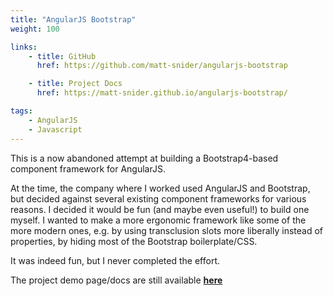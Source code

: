 ```yaml
---
title: "AngularJS Bootstrap"
weight: 100

links:
    - title: GitHub
      href: https://github.com/matt-snider/angularjs-bootstrap

    - title: Project Docs
      href: https://matt-snider.github.io/angularjs-bootstrap/

tags: 
    - AngularJS
    - Javascript
---
```


This is a now abandoned attempt at building a Bootstrap4-based component framework for AngularJS. 

At the time, the company where I worked used AngularJS and Bootstrap, but decided against several existing component frameworks for various reasons. I decided  it would be fun (and maybe even useful!) to build one myself. I wanted to make a more ergonomic framework like some of the more modern ones, e.g. by using transclusion slots more liberally instead of properties, by hiding most of the Bootstrap boilerplate/CSS.

It was indeed fun, but I never completed the effort.

The project demo page/docs are still available **[here][docs]**

[docs]: https://matt-snider.github.io/angularjs-bootstrap/
